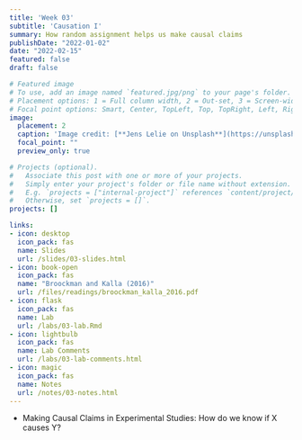 ```yaml
---
title: 'Week 03'
subtitle: 'Causation I'
summary: How random assignment helps us make causal claims
publishDate: "2022-01-02"
date: "2022-02-15"
featured: false
draft: false

# Featured image
# To use, add an image named `featured.jpg/png` to your page's folder.
# Placement options: 1 = Full column width, 2 = Out-set, 3 = Screen-width
# Focal point options: Smart, Center, TopLeft, Top, TopRight, Left, Right, BottomLeft, Bottom, BottomRight
image:
  placement: 2
  caption: 'Image credit: [**Jens Lelie on Unsplash**](https://unsplash.com/photos/a3Mv2jJTI0s)'
  focal_point: ""
  preview_only: true

# Projects (optional).
#   Associate this post with one or more of your projects.
#   Simply enter your project's folder or file name without extension.
#   E.g. `projects = ["internal-project"]` references `content/project/deep-learning/index.md`.
#   Otherwise, set `projects = []`.
projects: []

links:
- icon: desktop
  icon_pack: fas
  name: Slides
  url: /slides/03-slides.html
- icon: book-open
  icon_pack: fas
  name: "Broockman and Kalla (2016)"
  url: /files/readings/broockman_kalla_2016.pdf
- icon: flask
  icon_pack: fas
  name: Lab
  url: /labs/03-lab.Rmd
- icon: lightbulb
  icon_pack: fas
  name: Lab Comments
  url: /labs/03-lab-comments.html
- icon: magic
  icon_pack: fas
  name: Notes
  url: /notes/03-notes.html
---
```


- Making Causal Claims in Experimental Studies: How do we know if X causes Y?
